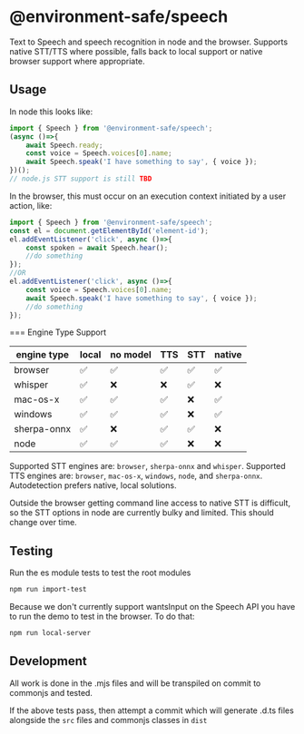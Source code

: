 @environment-safe/speech
========================
Text to Speech and speech recognition in node and the browser. Supports native STT/TTS where possible, falls back to local support or native browser support where appropriate.

Usage
-----
In node this looks like:
```js
import { Speech } from '@environment-safe/speech';
(async ()=>{
    await Speech.ready;
    const voice = Speech.voices[0].name;
    await Speech.speak('I have something to say', { voice });
})();
// node.js STT support is still TBD
```
In the browser, this must occur on an execution context initiated by a user action, like:
```js
import { Speech } from '@environment-safe/speech';
const el = document.getElementById('element-id');
el.addEventListener('click', async ()=>{
    const spoken = await Speech.hear();
    //do something
});
//OR
el.addEventListener('click', async ()=>{
    const voice = Speech.voices[0].name;
    await Speech.speak('I have something to say', { voice });
    //do something
});
```

=== Engine Type Support

| engine type | local | no model | TTS | STT | native |
|-------------|-------|----------|-----|-----|--------|
| browser     |  ✅   |   ✅     | ✅  |  ✅ |   ✅  |
| whisper     |  ✅   |   ❌     | ❌  |  ✅ |   ❌  |
| mac-os-x    |  ✅   |   ✅     | ✅  |  ❌ |   ✅  |
| windows     |  ✅   |   ✅     | ✅  |  ❌ |   ✅  |
| sherpa-onnx |  ✅   |   ❌     | ✅  |  ✅ |   ❌  |
| node        |  ✅   |   ✅     | ✅  |  ❌ |   ❌  |

Supported STT engines are: `browser`, `sherpa-onnx` and `whisper`. Supported TTS engines are: `browser`, `mac-os-x`, `windows`, `node`, and `sherpa-onnx`. Autodetection prefers native, local solutions.

Outside the browser getting command line access to native STT is difficult, so the STT options in node are currently bulky and limited. This should change over time.

Testing
-------

Run the es module tests to test the root modules
```bash
npm run import-test
```
Because we don't currently support wantsInput on the Speech API you have to run the demo to test in the browser. To do that:

```bash
npm run local-server
```

Development
-----------
All work is done in the .mjs files and will be transpiled on commit to commonjs and tested.

If the above tests pass, then attempt a commit which will generate .d.ts files alongside the `src` files and commonjs classes in `dist`

